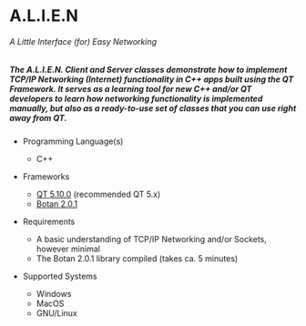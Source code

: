 # A.L.I.E.N
###### A Little Interface (for) Easy Networking

##### The A.L.I.E.N. Client and Server classes demonstrate how to implement TCP/IP Networking (Internet) functionality in C++ apps built using the QT Framework. It serves as a learning tool for new C++ and/or QT developers to learn how networking functionality is implemented manually, but also as a ready-to-use set of classes that you can use right away from QT.



* Programming Language(s)
  * C++

* Frameworks
  * [QT 5.10.0](https://download.qt.io/archive/qt/5.10/5.10.0/) (recommended QT 5.x)
  * [Botan 2.0.1](https://botan.randombit.net/)
  
* Requirements
  * A basic understanding of TCP/IP Networking and/or Sockets, however minimal
  * The Botan 2.0.1 library compiled (takes ca. 5 minutes)

* Supported Systems
  * Windows
  * MacOS
  * GNU/Linux
